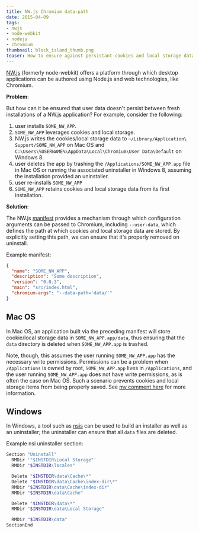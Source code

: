 ```yaml
---
title: NW.js Chromium data-path
date: 2015-04-09
tags:
- nwjs
- node-webkit
- nodejs
- chromium
thumbnail: block_island_thumb.png
teaser: How to ensure against persistant cookies and local storage data between installs of an nw.js app.
---
```


[NW.js](http://nwjs.io/) (formerly node-webkit) offers a platform through which desktop applications can be authored using Node.js and web technologies, like Chromium.

<b>Problem</b>:

But how can it be ensured that user data doesn't persist between fresh installations of a NW.js application? For example, consider the following:

1. user installs `SOME_NW_APP`.
2. `SOME_NW_APP` leverages cookies and local storage.
3. NW.js writes the cookies/local storage data to `~/Library/Application\ Support/SOME_NW_APP` on Mac OS and `C:\Users\%USERNAME%\AppData\Local\Chromium\User Data\Default` on Windows 8.
4. user deletes the app by trashing the `/Applications/SOME_NW_APP.app` file in Mac OS or running the associated uninstaller in Windows 8, assuming the installation provided an uninstaller.
5. user re-installs `SOME_NW_APP`
6. `SOME_NW_APP` retains cookies and local storage data from its first installation.

<b>Solution</b>:

The NW.js [manifest](https://github.com/nwjs/nw.js/wiki/Manifest-format) provides a mechanism through which configuration arguments can be passed to Chromium, including `--user-data`, which defines the path at which cookies and local storage data are stored. By explicitly setting this path, we can ensure that it's properly removed on uninstall.

Example manifest:

```json
{
  "name": "SOME_NW_APP",
  "description": "Some description",
  "version": "0.0.3",
  "main": "src/index.html",
  "chromium-args": "--data-path='data/'"
}
```

## Mac OS

In Mac OS, an application built via the preceding manifest will store cookie/local storage data in `SOME_NW_APP.app/data`, thus ensuring that the `data` directory is deleted when `SOME_NW_APP.app` is trashed.

Note, though, this assumes the user running `SOME_NW_APP.app` has the necessary write permissions. Permissions can be a problem when `/Applications` is owned by root, `SOME_NW_APP.app` lives in `/Applications`, and the user running `SOME_NW_APP.app` does not have write permissions, as is often the case on Mac OS. Such a scenario prevents cookies and local storage items from being properly saved. See [my comment here](https://github.com/nwjs/nw.js/issues/1175#issuecomment-112122560) for more information.

## Windows

In Windows, a tool such as [nsis](/blog/node-webkit-app-windows-installer/) can be used to build an installer as well as an uninstaller; the uninstaller can ensure that all `data` files are deleted.

Example nsi uninstaller section:

```bash
Section "Uninstall"
  RMDir '"$INSTDIR\Local Storage"'
  RMDir "$INSTDIR\locales"

  Delete "$INSTDIR\data\Cache\*"
  Delete "$INSTDIR\data\Cache\index-dir\*"
  RMDir "$INSTDIR\data\Cache\index-dir"
  RMDir "$INSTDIR\data\Cache"

  Delete "$INSTDIR\data\*"
  RMDir "$INSTDIR\data\Local Storage"

  RMDir "$INSTDIR\data"
SectionEnd
```
